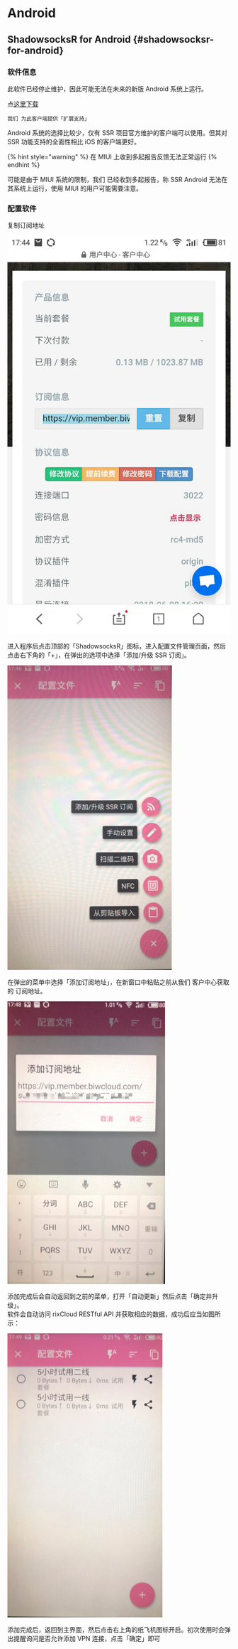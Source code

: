 # Android

## ShadowsocksR for Android {#shadowsocksr-for-android}

### 软件信息

此软件已经停止维护，因此可能无法在未来的新版 Android 系统上运行。

点[这里下载](https://github.com/shadowsocksrr/shadowsocksr-android/releases/download/3.5.4/shadowsocksr-android-3.5.4.apk)

`我们 为此客户端提供「扩展支持」`

Android 系统的选择比较少，仅有 SSR 项目官方维护的客户端可以使用。但其对 SSR 功能支持的全面性相比 iOS 的客户端更好。

{% hint style="warning" %}
在 MIUI 上收到多起报告反馈无法正常运行
{% endhint %}

可能是由于 MIUI 系统的限制，我们 已经收到多起报告，称 SSR Android 无法在其系统上运行，使用 MIUI 的用户可能需要注意。

### 配置软件

复制订阅地址

![&#x590D;&#x5236;&#x8BA2;&#x9605;&#x5730;&#x5740;](.gitbook/assets/image%20%286%29.png)

进入程序后点击顶部的「ShadowsocksR」图标，进入配置文件管理页面，然后点击右下角的「+」，在弹出的选项中选择「添加/升级 SSR 订阅」。

![&#x6253;&#x5F00;&#x8F6F;&#x4EF6;](.gitbook/assets/image%20%2811%29.png)

在弹出的菜单中选择「添加订阅地址」，在新窗口中粘贴之前从我们 客户中心获取的 订阅地址。

![](.gitbook/assets/image%20%2812%29.png)

添加完成后会自动返回到之前的菜单，打开「自动更新」然后点击「确定并升级」。  
软件会自动访问 rixCloud RESTful API 并获取相应的数据，成功后应当如图所示：

![](.gitbook/assets/image%20%283%29.png)

添加完成后，返回到主界面，然后点击右上角的纸飞机图标开启。初次使用时会弹出提醒询问是否允许添加 VPN 连接，点击「确定」即可

